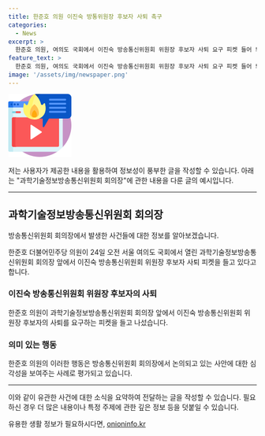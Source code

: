 ```yaml
---
title: 한준호 의원 이진숙 방통위원장 후보자 사퇴 촉구
categories:
  - News
excerpt: >
  한준호 의원, 여의도 국회에서 이진숙 방송통신위원회 위원장 후보자 사퇴 요구 피켓 들어 퇴근.
feature_text: >
  한준호 의원, 여의도 국회에서 이진숙 방송통신위원회 위원장 후보자 사퇴 요구 피켓 들어 퇴근.
image: '/assets/img/newspaper.png'
---
```


<p><img src="/assets/img/news.png" alt="rentncar 속보" /></p>

<p>저는 사용자가 제공한 내용을 활용하여 정보성이 풍부한 글을 작성할 수 있습니다. 아래는 "과학기술정보방송통신위원회 회의장"에 관한 내용을 다룬 글의 예시입니다.</p>

<hr />

<h2 data-ke-size="size26">과학기술정보방송통신위원회 회의장</h2>

<p>방송통신위원회 회의장에서 발생한 사건들에 대한 정보를 알아보겠습니다.</p>

<p data-ke-size="size16">한준호 더불어민주당 의원이 24일 오전 서울 여의도 국회에서 열린 과학기술정보방송통신위원회 회의장 앞에서 이진숙 방송통신위원회 위원장 후보자 사퇴 피켓을 들고 있다고 합니다.</p>

<h3>이진숙 방송통신위원회 위원장 후보자의 사퇴</h3>

<p data-ke-size="size16">한준호 의원이 과학기술정보방송통신위원회 회의장 앞에서 이진숙 방송통신위원회 위원장 후보자의 사퇴를 요구하는 피켓을 들고 나섰습니다.</p>

<h3>의미 있는 행동</h3>

<p data-ke-size="size16">한준호 의원의 이러한 행동은 방송통신위원회 회의장에서 논의되고 있는 사안에 대한 심각성을 보여주는 사례로 평가되고 있습니다.</p>

<hr />

<p>이와 같이 유관한 사건에 대한 소식을 요약하여 전달하는 글을 작성할 수 있습니다. 필요하신 경우 더 많은 내용이나 특정 주제에 관한 깊은 정보 등을 덧붙일 수 있습니다.</p>
유용한 생활 정보가 필요하시다면, <a href="https://onioninfo.kr" rel="dofollow">onioninfo.kr</a>


